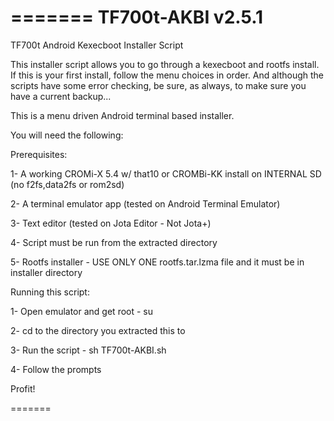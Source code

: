 
=======
TF700t-AKBI v2.5.1
===========

TF700t Android Kexecboot Installer Script

This installer script allows you to go through a kexecboot and
rootfs install. If this is your first install, follow the menu
choices in order. And although the scripts have some error
checking, be sure, as always, to make sure you have a current backup... 

This is a menu driven Android terminal based installer. 

You will need the following:

Prerequisites:

1- A working CROMi-X 5.4 w/ that10 or CROMBi-KK install
 on INTERNAL SD (no f2fs,data2fs or rom2sd)

2- A terminal emulator app (tested on Android Terminal Emulator)

3- Text editor (tested on Jota Editor - Not Jota+)

4- Script must be run from the extracted directory

5- Rootfs installer - USE ONLY ONE rootfs.tar.lzma file and
 it must be in installer directory

Running this script:

1- Open emulator and get root - su

2- cd to the directory you extracted this to

3- Run the script - sh TF700t-AKBI.sh

4- Follow the prompts

Profit!

=======

